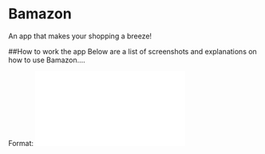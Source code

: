# Bamazon

An app that makes your shopping a breeze!

##How to work the app
Below are a list of screenshots and explanations on how to use Bamazon....

Format: ![ALT text](/README.md)


